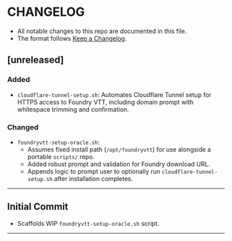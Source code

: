 # CHANGELOG
- All notable changes to this repo are documented in this file.
- The format follows [Keep a Changelog](https://keepachangelog.com/en/1.1.0/).

## [unreleased]

### Added
- `cloudflare-tunnel-setup.sh`: Automates Cloudflare Tunnel setup for HTTPS access to Foundry VTT, including domain prompt with whitespace trimming and confirmation.

### Changed
- `foundryvtt-setup-oracle.sh`: 
  - Assumes fixed install path (`/opt/foundryvtt`) for use alongside a portable `scripts/` repo.
  - Added robust prompt and validation for Foundry download URL.
  - Appends logic to prompt user to optionally run `cloudflare-tunnel-setup.sh` after installation completes.

---

## Initial Commit
- Scaffolds WIP `foundryvtt-setup-oracle.sh` script.

---